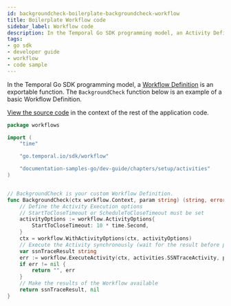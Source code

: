 ```yaml
---
id: backgroundcheck-boilerplate-backgroundcheck-workflow
title: Boilerplate Workflow code
sidebar_label: Workflow code
description: In the Temporal Go SDK programming model, an Activity Definition is an exportable function or a `struct` method.
tags:
- go sdk
- developer guide
- workflow
- code sample
---
```


<!-- DO NOT EDIT THIS FILE DIRECTLY.
THIS FILE IS GENERATED from https://github.com/temporalio/documentation/blob/main/sample-apps/go/dev-guide/chapters/setup/workflows/backgroundcheck.go. -->

In the Temporal Go SDK programming model, a [Workflow Definition](/concepts/what-is-a-workflow-definition) is an exportable function.
The `BackgroundCheck` function below is an example of a basic Workflow Definition.

<div class="copycode-notice-container"><a href="https://github.com/temporalio/documentation/blob/main/sample-apps/go/dev-guide/chapters/setup/workflows/backgroundcheck.go">View the source code</a> in the context of the rest of the application code.</div>

```go
package workflows

import (
	"time"

	"go.temporal.io/sdk/workflow"

	"documentation-samples-go/dev-guide/chapters/setup/activities"
)


// BackgroundCheck is your custom Workflow Definition.
func BackgroundCheck(ctx workflow.Context, param string) (string, error) {
	// Define the Activity Execution options
	// StartToCloseTimeout or ScheduleToCloseTimeout must be set
	activityOptions := workflow.ActivityOptions{
		StartToCloseTimeout: 10 * time.Second,
	}
	ctx = workflow.WithActivityOptions(ctx, activityOptions)
	// Execute the Activity synchronously (wait for the result before proceeding)
	var ssnTraceResult string
	err := workflow.ExecuteActivity(ctx, activities.SSNTraceActivity, param).Get(ctx, &ssnTraceResult)
	if err != nil {
		return "", err
	}
	// Make the results of the Workflow available
	return ssnTraceResult, nil
}
```
